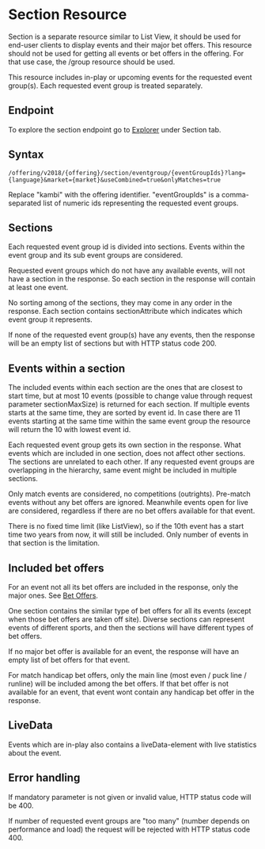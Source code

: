 # Section Resource

Section is a separate resource similar to List View, it should be used for end-user clients to display events and their major
bet offers. This resource should not be used for getting all events or bet offers in the offering. For that use case,
the /group resource should be used.

This resource includes in-play or upcoming events for the requested event group(s). Each requested event group is treated
separately. 


## Endpoint
To explore the section endpoint go to [Explorer](#/explorer) under Section tab.


## Syntax
```
/offering/v2018/{offering}/section/eventgroup/{eventGroupIds}?lang={language}&market={market}&useCombined=true&onlyMatches=true
```

Replace "kambi" with the offering identifier. "eventGroupIds" is a comma-separated list of numeric ids representing the 
requested event groups.


## Sections
Each requested event group id is divided into sections. Events within the event group and its sub event groups are considered.

Requested event groups which do not have any available events, will not have a section in the response. So each section in
the response will contain at least one event.

No sorting among of the sections, they may come in any order in the response. Each section contains sectionAttribute which
indicates which event group it represents.

If none of the requested event group(s) have any events, then the response will be an empty list of sections but with
HTTP status code 200. 

## Events within a section
The included events within each section are the ones that are closest to start time, but at most 10 events (possible to
change value through request parameter sectionMaxSize) is returned for each section. If multiple events starts at the
same time, they are sorted by event id. In case there are 11 events starting at the same time within the same event
group the resource will return the 10 with lowest event id.

Each requested event group gets its own section in the response. What events which are included in one section, does not
affect other sections. The sections are unrelated to each other. If any requested event groups are overlapping in the
hierarchy, same event might be included in multiple sections. 
 
Only match events are considered, no competitions (outrights). Pre-match events without any bet offers are ignored.
Meanwhile events open for live are considered, regardless if there are no bet offers available for that event. 

There is no fixed time limit (like ListView), so if the 10th event has a start time two years from now, it will still be included.
Only number of events in that section is the limitation.


## Included bet offers
For an event not all its bet offers are included in the response, only the major ones. See [Bet Offers](#/docs/restapi/listview/betoffer-selection.md).

One section contains the similar type of bet offers for all its events (except when those bet offers are taken off site).
Diverse sections can represent events of different sports, and then the sections will have different types of bet offers.  

If no major bet offer is available for an event, the response will have an empty list of bet offers for that event.

For match handicap bet offers, only the main line (most even / puck line / runline) will be included among the bet offers.
If that bet offer is not available for an event, that event wont contain any handicap bet offer in the response.

## LiveData
Events which are in-play also contains a liveData-element with live statistics about the event.

## Error handling
If mandatory parameter is not given or invalid value, HTTP status code will be 400.

If number of requested event groups are "too many" (number depends on performance and load) the request will be rejected
with HTTP status code 400.
